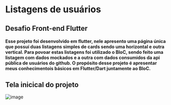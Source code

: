 # Listagens de usuários

## Desafio Front-end Flutter

#### Esse projeto foi desenvolvido em flutter, nele apresento uma página única que possuí duas listagens simples de cards sendo uma horizontal e outra vertical. Para povoar estas listagens foi utilizado o BloC, sendo feito uma listagem com dados mockados e a outra com dados consumidos da api pública de usuários do github. O propósito desse projeto é apresentar meus conhecimentois básicos em Flutter/Dart juntamente ao BloC.

## Tela inicical do projeto

![image](https://user-images.githubusercontent.com/61998102/168205496-87d4bcfe-b3be-49a2-a1e5-bf21d076c44d.png)


